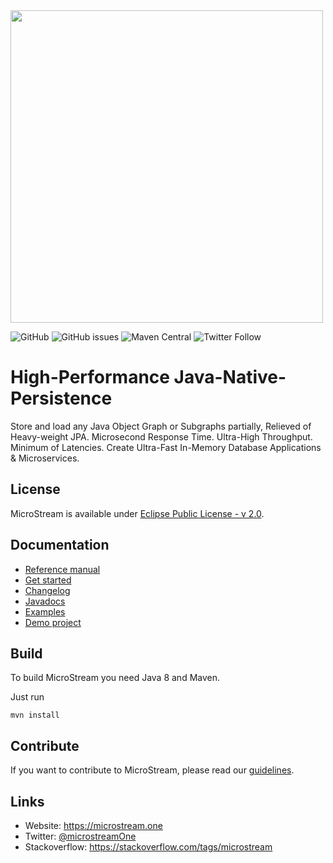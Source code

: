 <img src="./etc/images/logo.svg" width="500px">

![GitHub](https://img.shields.io/github/license/microstream-one/microstream?style=for-the-badge)
![GitHub issues](https://img.shields.io/github/issues/microstream-one/microstream?style=for-the-badge)
![Maven Central](https://img.shields.io/maven-central/v/one.microstream/microstream-base?style=for-the-badge&versionSuffix=-MS-GA)
![Twitter Follow](https://img.shields.io/twitter/follow/microstreamOne?style=for-the-badge)

# High-Performance Java-Native-Persistence

Store and load any Java Object Graph or Subgraphs partially, Relieved of Heavy-weight JPA. Microsecond Response Time. Ultra-High Throughput. Minimum of Latencies. Create Ultra-Fast In-Memory Database Applications & Microservices.

## License

MicroStream is available under [Eclipse Public License - v 2.0](LICENSE).

## Documentation

- [Reference manual](https://docs.microstream.one/manual)
- [Get started](https://docs.microstream.one/manual/storage/getting-started.html)
- [Changelog](https://docs.microstream.one/manual/intro/changelog.html)
- [Javadocs](https://docs.microstream.one/api)
- [Examples](/examples)
- [Demo project](https://github.com/microstream-one/bookstore-demo)

## Build

To build MicroStream you need Java 8 and Maven.

Just run

```
mvn install
```

## Contribute

If you want to contribute to MicroStream, please read our [guidelines](CONTRIBUTING.md).

## Links

- Website: <https://microstream.one>
- Twitter: [@microstreamOne](https://twitter.com/microstreamOne)
- Stackoverflow: https://stackoverflow.com/tags/microstream
